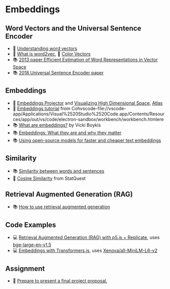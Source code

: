 # Embeddings

## Word Vectors and the Universal Sentence Encoder

- 📝 [Understanding word vectors](https://gist.github.com/aparrish/2f562e3737544cf29aaf1af30362f469)
- 🚂 [What is word2vec](https://youtu.be/LSS_bos_TPI), 🚂 [Color Vectors](https://youtu.be/mI23bDF0VRI)
- 📚 [2013 paper Efficient Estimation of Word Representations in Vector Space](https://arxiv.org/abs/1301.3781)
- 📚 [2018 Universal Sentence Encoder paper](https://arxiv.org/abs/1803.11175)

## Embeddings

- 🎨 [Embeddings Projector](https://projector.tensorflow.org/) and [Visualizing High Dimensional Space](https://youtu.be/wvsE8jm1GzE), [Atlas](https://atlas.nomic.ai/)
- 📝 [Embeddings tutorial](https://docs.cohere.com/docs/text-embeddings) from Cohvscode-file://vscode-app/Applications/Visual%2520Studio%2520Code.app/Contents/Resources/app/out/vs/code/electron-sandbox/workbench/workbench.htmlere
- 📚 [What are embeddings?](https://vickiboykis.com/what_are_embeddings/) by Vicki Boykis
- 📚 [Embeddings: What they are and why they matter](https://simonwillison.net/2023/Oct/23/embeddings/)
- 📚 [Using open-source models for faster and cheaper text embeddings](https://replicate.com/blog/run-bge-embedding-models)

## Similarity

- 📚 [Similarity between words and sentences](https://docs.cohere.com/docs/similarity-between-words-and-sentences)
- 🎥 [Cosine Similarity](https://youtu.be/e9U0QAFbfLI) from StatQuest

## Retrieval Augmented Generation (RAG)

- 📚 [How to use retrieval augmented generation](https://replicate.com/blog/how-to-use-rag-with-chromadb-and-mistral-7b-instruct)

## Code Examples

- 💻 [Retrieval Augmented Generation (RAG) with p5.js + Replicate](https://github.com/Programming-from-A-to-Z/Example-RAG-Replicate), uses [bge-large-en-v1.5](https://replicate.com/nateraw/bge-large-en-v1.5)
- 💻 [Embeddings with Transformers.js](https://github.com/Programming-from-A-to-Z/transformers-js-examples/tree/main/embeddings), uses [Xenova/all-MiniLM-L6-v2](https://huggingface.co/Xenova/all-MiniLM-L6-v2)

## Assignment

- 🎨 [Prepare to present a final project proposal.](final/proposals/README.md)

